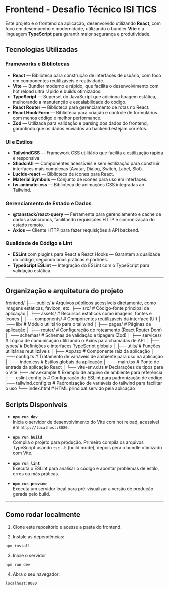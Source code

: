 # Frontend - Desafio Técnico ISI TICS

Este projeto é o frontend da aplicação, desenvolvido utilizando **React**, com foco em desempenho e modernidade, utilizando o bundler **Vite** e a linguagem **TypeScript** para garantir maior segurança e produtividade.

## Tecnologias Utilizadas

### Frameworks e Bibliotecas

- **React** — Biblioteca para construção de interfaces de usuário, com foco em componentes reutilizáveis e reatividade.
- **Vite** — Bundler moderno e rápido, que facilita o desenvolvimento com hot reload ultra rápido e builds otimizados.
- **TypeScript** — Superset do JavaScript que adiciona tipagem estática, melhorando a manutenção e escalabilidade do código.
- **React Router** — Biblioteca para gerenciamento de rotas no React.
- **React Hook Form** — Biblioteca para criação e controle de formulários com menos código e melhor performance.
- **Zod** — Utilizada para validação e parsing dos dados do frontend, garantindo que os dados enviados ao backend estejam corretos.

### UI e Estilos

- **TailwindCSS** — Framework CSS utilitário que facilita a estilização rápida e responsiva.
- **ShadcnUI** — Componentes acessíveis e sem estilização para construir interfaces mais complexas (Avatar, Dialog, Switch, Label, Slot).
- **Lucide-react** — Biblioteca de ícones para React.
- **Material Symbols** — Conjunto de ícones para uso em interfaces.
- **tw-animate-css** — Biblioteca de animações CSS integradas ao Tailwind.

### Gerenciamento de Estado e Dados

- **@tanstack/react-query** — Ferramenta para gerenciamento e cache de dados assíncronos, facilitando requisições HTTP e sincronização do estado remoto.
- **Axios** — Cliente HTTP para fazer requisições à API backend.

### Qualidade de Código e Lint

- **ESLint** com plugins para React e React Hooks — Garantem a qualidade do código, seguindo boas práticas e padrões.
- **TypeScript ESLint** — Integração do ESLint com o TypeScript para validação estática.

---

## Organização e arquitetura do projeto

frontend/
├── public/ # Arquivos públicos acessíveis diretamente, como imagens estáticas, favicon, etc.
├── src/ # Código-fonte principal da aplicação
│ ├── assets/ # Recursos estáticos como imagens, fontes e ícones
│ ├── components/ # Componentes reutilizáveis da interface (UI)
│ ├── lib/ # Módulo utilitário para o tailwind
│ ├── pages/ # Páginas da aplicação
│ ├── router/ # Configuração do roteamento (React Router Dom)
│ ├── schemas/ # Schemas de validação e tipagem (Zod)
│ ├── services/ # Lógica de comunicação utilizando o Axios para chamadas de API
│ ├── types/ # Definições e interfaces TypeScript globais
│ ├── utils/ # Funções utilitárias reutilizáveis
│ ├── App.tsx # Componente raiz da aplicação
│ ├── config.ts # Tratamento de variáveis de ambiente para uso na aplicação
│ ├── index.css # Estilos globais da aplicação
│ ├── main.tsx # Ponto de entrada da aplicação React
│ └── vite-env.d.ts # Declarações de tipos para o Vite
├── .env.example # Exemplo de arquivo de ambiente para referência
├── eslint.config.js # Configuração do ESLint para padronização de código
├── tailwind.config.ts # Padronização de variáveis do tailwind para facilitar o uso
└── index.html # HTML principal servido pela aplicação

## Scripts Disponíveis

- **`npm run dev`**  
  Inicia o servidor de desenvolvimento do Vite com hot reload, acessível em `http://localhost:8080`.

- **`npm run build`**  
  Compila o projeto para produção. Primeiro compila os arquivos TypeScript usando `tsc -b` (build mode), depois gera o bundle otimizado com Vite.

- **`npm run lint`**  
  Executa o ESLint para analisar o código e apontar problemas de estilo, erros ou más práticas.

- **`npm run preview`**  
  Executa um servidor local para pré-visualizar a versão de produção gerada pelo build.

---

## Como rodar localmente

1. Clone este repositório e acesse a pasta do frontend.

2. Instale as dependências:

```bash
npm install
```

3. Inicie o servidor

```bash
npm run dev
```

4. Abra o seu navegador:

```bash
localhost:8080
```
